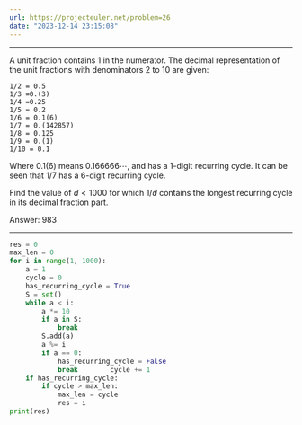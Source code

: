 ```yaml
---
url: https://projecteuler.net/problem=26
date: "2023-12-14 23:15:08"
---
```

---
A unit fraction contains $1$ in the numerator. The decimal representation of the unit fractions with denominators $2$ to $10$ are given:
```
1/2 = 0.5
1/3 =0.(3)
1/4 =0.25
1/5 = 0.2
1/6 = 0.1(6)
1/7 = 0.(142857)
1/8 = 0.125
1/9 = 0.(1)
1/10 = 0.1
```
Where $0.1(6)$ means $0.166666\cdots$, and has a $1$-digit recurring cycle. It can be seen that $1/7$ has a $6$-digit recurring cycle.

Find the value of $d \lt 1000$ for which $1/d$ contains the longest recurring cycle in its decimal fraction part.

Answer: 983

---
```python
res = 0  
max_len = 0  
for i in range(1, 1000):  
    a = 1  
    cycle = 0  
    has_recurring_cycle = True  
    S = set()  
    while a < i:  
        a *= 10  
        if a in S:  
            break  
        S.add(a)  
        a %= i  
        if a == 0:  
            has_recurring_cycle = False  
            break        cycle += 1  
    if has_recurring_cycle:  
        if cycle > max_len:  
            max_len = cycle  
            res = i  
print(res)
```